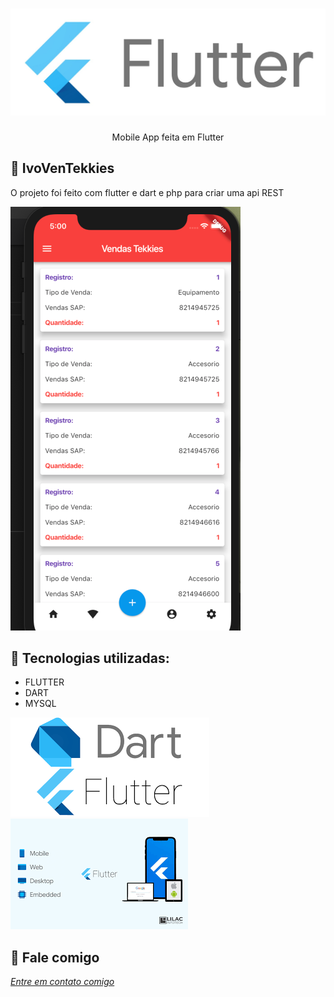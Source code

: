 <h1 align="center">
    <img width="600" src="assets/flutter.jpeg" />
</h1>


<p align="center">
Mobile App feita em Flutter
</p>

📌 IvoVenTekkies 
------------------
O projeto foi feito com flutter e dart e php para criar uma api REST


<img src="assets/ivoventek.png" alt="page-home">


🔧 Tecnologias utilizadas:
------------------

- FLUTTER
- DART 
- MYSQL

<img src="assets/dartflutter.png" alt="page-home">
<img src="assets/images.png" alt="page-home">




💬 Fale comigo
------------------
[*Entre em contato comigo*](https://www.linkedin.com/in/ivo-baptista-3712144/)








